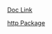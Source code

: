 [Doc Link](https://docs.flutter.dev/cookbook/networking/delete-data)

[http Package](https://pub.dev/packages/http)
